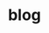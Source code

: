 ---
layout: page
title: blog
permalink: /blog/
nav: true
dropdown: true
children: 
    - title: Robotics
      permalink: /blog/category/robotics/
    - title: divider
    - title: Programming
      permalink: /blog/category/programming/
    - title: divider
    - title: Computer Vision
      permalink: /blog/category/computer-vision/
    - title: divider
    - title: Reinforcement Learning
      permalink: /blog/category/reinforcement-learning/
    - title: Machine Learning
      permalink: /blog/category/machine-learning/


---